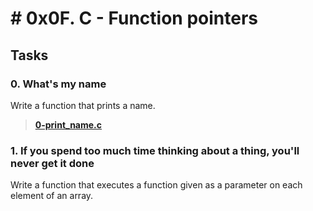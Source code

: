 
# # 0x0F. C - Function pointers



## Tasks
### 0. What's my name
Write a function that prints a name.

> [**0-print_name.c**](https://github.com/andresdiaz10/holbertonschool-low_level_programming/blob/main/0x0F-function_pointers/0-print_name.c)
### 1. If you spend too much time thinking about a thing, you'll never get it done
Write a function that executes a function given as a parameter on each element of an array.
